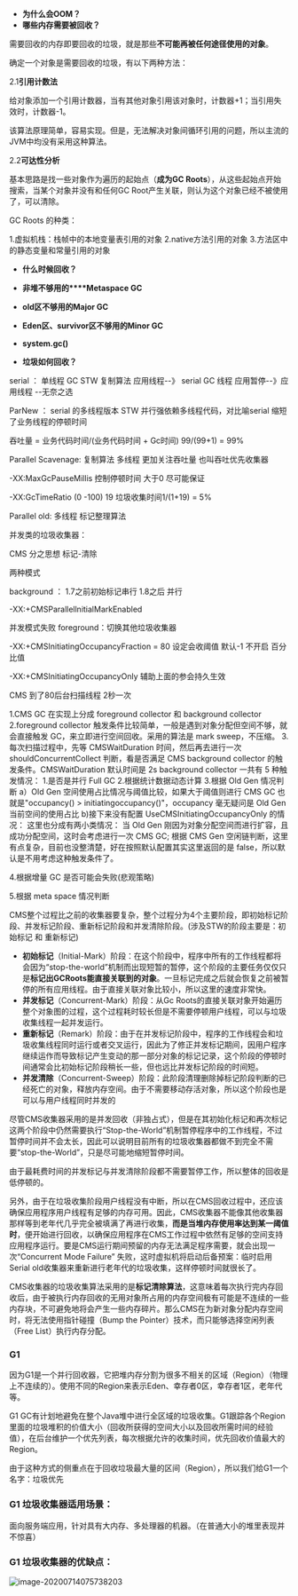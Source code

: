 

- **为什么会OOM？**
- **哪些内存需要被回收？**



需要回收的内存即要回收的垃圾，就是那些**不可能再被任何途径使用的对象**。



确定一个对象是需要回收的垃圾，有以下两种方法：

2.1**引用计数法**

给对象添加一个引用计数器，当有其他对象引用该对象时，计数器+1；当引用失效时，计数器-1。

该算法原理简单，容易实现。但是，无法解决对象间循环引用的问题，所以主流的JVM中均没有采用这种算法。



2.2**可达性分析**



基本思路是找一些对象作为遍历的起始点（**成为GC Roots**），从这些起始点开始搜索，当某个对象并没有和任何GC Root产生关联，则认为这个对象已经不被使用了，可以清除。



GC Roots 的种类：

1.虚拟机栈：栈帧中的本地变量表引用的对象
2.native方法引用的对象
3.方法区中的静态变量和常量引用的对象





- **什么时候回收？**

- **非堆不够用的****Metaspace GC**
- **old区不够用的Major GC**
- **Eden区、survivor区不够用的Minor GC**
- **system.gc()**







- **垃圾如何回收？**



serial ： 单线程 GC STW  复制算法  应用线程--》  serial GC 线程 应用暂停--》应用线程  --无奈之选



ParNew ： serial 的多线程版本  STW  并行强依赖多线程代码，对比喻serial 缩短了业务线程的停顿时间

吞吐量 = 业务代码时间/(业务代码时间 + Gc时间)  99/(99+1) = 99%



Parallel Scavenage:  复制算法 多线程 更加关注吞吐量 也叫吞吐优先收集器

-XX:MaxGcPauseMillis  控制停顿时间 大于0   尽可能保证

-XX:GcTimeRatio  (0 -100) 19 垃圾收集时间1/(1+19) = 5%



Parallel old: 多线程 标记整理算法



并发类的垃圾收集器：

CMS 分之思想  标记-清除 

两种模式 

background  ： 1.7之前初始标记串行  1.8之后 并行

-XX:+CMSParallellnitialMarkEnabled

并发模式失败 foreground：切换其他垃圾收集器

-XX:+CMSInitiatingOccupancyFraction = 80     设定会收阈值  默认-1 不开启  百分比值

-XX:+CMSInitiatingOccupancyOnly 辅助上面的参会持久生效

CMS  到了80后台扫描线程 2秒一次



1.CMS GC 在实现上分成 foreground collector 和 background collector
2.foreground collector 触发条件比较简单，一般是遇到对象分配但空间不够，就会直接触发 GC，来立即进行空间回收。采用的算法是 mark sweep，不压缩。
3.每次扫描过程中，先等 CMSWaitDuration 时间，然后再去进行一次 shouldConcurrentCollect 判断，看是否满足 CMS background collector 的触发条件。CMSWaitDuration 默认时间是 2s
background collector 一共有 5 种触发情况：
1.是否是并行 Full GC
2.根据统计数据动态计算
3.根据 Old Gen 情况判断
a）Old Gen 空间使用占比情况与阈值比较，如果大于阈值则进行 CMS GC 也就是"occupancy() > initiatingoccupancy()"，occupancy 毫无疑问是 Old Gen 当前空间的使用占比
b)接下来没有配置 UseCMSInitiatingOccupancyOnly 的情况：
这里也分成有两小类情况：
当 Old Gen 刚因为对象分配空间而进行扩容，且成功分配空间，这时会考虑进行一次 CMS GC;
根据 CMS Gen 空闲链判断，这里有点复杂，目前也没整清楚，好在按照默认配置其实这里返回的是 false，所以默认是不用考虑这种触发条件了。

4.根据增量 GC 是否可能会失败(悲观策略)

5.根据 meta space 情况判断





CMS整个过程比之前的收集器要复杂，整个过程分为4个主要阶段，即初始标记阶段、并发标记阶段、重新标记阶段和并发清除阶段。(涉及STW的阶段主要是：初始标记 和 重新标记)

- **初始标记**（Initial-Mark）阶段：在这个阶段中，程序中所有的工作线程都将会因为“stop-the-world”机制而出现短暂的暂停，这个阶段的主要任务仅仅只是**标记出GCRoots能直接关联到的对象**。一旦标记完成之后就会恢复之前被暂停的所有应用线程。由于直接关联对象比较小，所以这里的速度非常快。
- **并发标记**（Concurrent-Mark）阶段：从Gc Roots的直接关联对象开始遍历整个对象图的过程，这个过程耗时较长但是不需要停顿用户线程，可以与垃圾收集线程一起并发运行。
- **重新标记**（Remark）阶段：由于在并发标记阶段中，程序的工作线程会和垃圾收集线程同时运行或者交叉运行，因此为了修正并发标记期间，因用户程序继续运作而导致标记产生变动的那一部分对象的标记记录，这个阶段的停顿时间通常会比初始标记阶段稍长一些，但也远比并发标记阶段的时间短。
- **并发清除**（Concurrent-Sweep）阶段：此阶段清理删除掉标记阶段判断的已经死亡的对象，释放内存空间。由于不需要移动存活对象，所以这个阶段也是可以与用户线程同时并发的

尽管CMS收集器采用的是并发回收（非独占式），但是在其初始化标记和再次标记这两个阶段中仍然需要执行“Stop-the-World”机制暂停程序中的工作线程，不过暂停时间并不会太长，因此可以说明目前所有的垃圾收集器都做不到完全不需要“stop-the-World”，只是尽可能地缩短暂停时间。

由于最耗费时间的并发标记与并发清除阶段都不需要暂停工作，所以整体的回收是低停顿的。

另外，由于在垃圾收集阶段用户线程没有中断，所以在CMS回收过程中，还应该确保应用程序用户线程有足够的内存可用。因此，CMS收集器不能像其他收集器那样等到老年代几乎完全被填满了再进行收集，**而是当堆内存使用率达到某一阈值时**，便开始进行回收，以确保应用程序在CMS工作过程中依然有足够的空间支持应用程序运行。要是CMS运行期间预留的内存无法满足程序需要，就会出现一次“Concurrent Mode Failure” 失败，这时虚拟机将启动后备预案：临时启用Serial old收集器来重新进行老年代的垃圾收集，这样停顿时间就很长了。

CMS收集器的垃圾收集算法采用的是**标记清除算法**，这意味着每次执行完内存回收后，由于被执行内存回收的无用对象所占用的内存空间极有可能是不连续的一些内存块，不可避免地将会产生一些内存碎片。那么CMS在为新对象分配内存空间时，将无法使用指针碰撞（Bump the Pointer）技术，而只能够选择空闲列表（Free List）执行内存分配。



### G1

因为G1是一个并行回收器，它把堆内存分割为很多不相关的区域（Region）（物理上不连续的）。使用不同的Region来表示Eden、幸存者0区，幸存者1区，老年代等。

G1 GC有计划地避免在整个Java堆中进行全区域的垃圾收集。G1跟踪各个Region里面的垃圾堆积的价值大小（回收所获得的空间大小以及回收所需时间的经验值），在后台维护一个优先列表，每次根据允许的收集时间，优先回收价值最大的Region。

由于这种方式的侧重点在于回收垃圾最大量的区间（Region），所以我们给G1一个名字：垃圾优先



### G1 垃圾收集器适用场景：

面向服务端应用，针对具有大内存、多处理器的机器。（在普通大小的堆里表现并不惊喜）

### G1 垃圾收集器的优缺点：

![image-20200714075738203](http://note.moguit.cn/JVM/1_%E5%86%85%E5%AD%98%E4%B8%8E%E5%9E%83%E5%9C%BE%E5%9B%9E%E6%94%B6%E7%AF%87/17_%E5%9E%83%E5%9C%BE%E5%9B%9E%E6%94%B6%E5%99%A8/images/image-20200714075738203.png)
